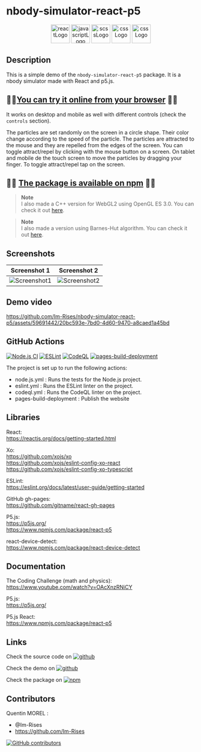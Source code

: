 # nbody-simulator-react-p5

<p align="center">
    <img src="https://img.shields.io/badge/React-20232A?style=for-the-badge&logo=react&logoColor=61DAFB" alt="reactLogo" style="height:50px;">
    <img src="https://img.shields.io/badge/JavaScript-323330?style=for-the-badge&logo=javascript&logoColor=F7DF1E" alt="javascriptLogo" style="height:50px;">
    <img src="https://img.shields.io/badge/Sass-CC6699?style=for-the-badge&logo=sass&logoColor=white" alt="scssLogo" style="height:50px;">
    <img src="https://img.shields.io/badge/CSS-239120?&style=for-the-badge&logo=css3&logoColor=white" alt="cssLogo" style="height:50px;">
    <img src="https://img.shields.io/badge/p5%20js-ED225D?style=for-the-badge&logo=p5dotjs&logoColor=white" alt="cssLogo" style="height:50px;">
</p>

## Description

This is a simple demo of the `nbody-simulator-react-p5` package. It is a nbody simulator made with React and
p5.js.

## 🚀🚀[You can try it online from your browser](https://im-rises.github.io/nbody-simulator-react-p5-website/) 🚀🚀

It works on desktop and mobile as well with different controls (check the `controls` section).

The particles are set randomly on the screen in a circle shape. Their color change according to the speed of the
particle. The particles are attracted to the mouse and they are repelled from the edges of the screen. You can toggle
attract/repel by clicking with the mouse button on a screen. On tablet and mobile de the touch screen to move the
particles by dragging your finger. To toggle attract/repel tap on the screen.

## 🚀🚀 [The package is available on npm](https://www.npmjs.com/package/nbody-simulator-react-p5) 🚀🚀

> **Note**  
> I also made a C++ version for WebGL2 using OpenGL ES 3.0. You can check it
> out [here](https://github.com/Im-Rises/nbody-simulator-webgl).

> **Note**  
> I also made a version using Barnes-Hut algorithm. You can check it
> out [here](https://github.com/Im-Rises/nbody-simulator-barnes-hut-react-p5).

## Screenshots

| Screenshot 1                                                                                                              | Screenshot 2                                                                                                              | 
|---------------------------------------------------------------------------------------------------------------------------|---------------------------------------------------------------------------------------------------------------------------|
| ![Screenshot1](https://github.com/Im-Rises/nbody-simulator-react-p5/assets/59691442/59dbae4f-bfe8-4923-ad06-cc6abf07db13) | ![Screenshot2](https://github.com/Im-Rises/nbody-simulator-react-p5/assets/59691442/ec62857c-fb48-4049-8a8c-32a0ccc5fa91) |

## Demo video

https://github.com/Im-Rises/nbody-simulator-react-p5/assets/59691442/20bc593e-7bd0-4d60-9470-a8caed1a45bd

## GitHub Actions

[![Node.js CI](https://github.com/Im-Rises/nbody-simulator-react-p5-website/actions/workflows/node.js.yml/badge.svg?branch=main)](https://github.com/Im-Rises/nbody-simulator-react-p5-website/actions/workflows/node.js.yml)
[![ESLint](https://github.com/Im-Rises/nbody-simulator-react-p5-website/actions/workflows/eslint.yml/badge.svg?branch=main)](https://github.com/Im-Rises/nbody-simulator-react-p5-website/actions/workflows/eslint.yml)
[![CodeQL](https://github.com/Im-Rises/nbody-simulator-react-p5-website/actions/workflows/codeql.yml/badge.svg?branch=main)](https://github.com/Im-Rises/nbody-simulator-react-p5-website/actions/workflows/codeql.yml)
[![pages-build-deployment](https://github.com/Im-Rises/nbody-simulator-react-p5-website/actions/workflows/pages/pages-build-deployment/badge.svg)](https://github.com/Im-Rises/nbody-simulator-react-p5-website/actions/workflows/pages/pages-build-deployment)

The project is set up to run the following actions:

[//]: # (- pages-build-deployment : Builds the website and deploys it to GitHub Pages.)

- node.js.yml : Runs the tests for the Node.js project.
- eslint.yml : Runs the ESLint linter on the project.
- codeql.yml : Runs the CodeQL linter on the project.
- pages-build-deployment : Publish the website

## Libraries

React:  
<https://reactjs.org/docs/getting-started.html>

Xo:  
<https://github.com/xojs/xo>  
<https://github.com/xojs/eslint-config-xo-react>  
<https://github.com/xojs/eslint-config-xo-typescript>

ESLint:  
<https://eslint.org/docs/latest/user-guide/getting-started>

GitHub gh-pages:  
<https://github.com/gitname/react-gh-pages>

P5.js:  
<https://p5js.org/>  
<https://www.npmjs.com/package/react-p5>

react-device-detect:  
<https://www.npmjs.com/package/react-device-detect>

## Documentation

The Coding Challenge (math and physics):  
<https://www.youtube.com/watch?v=OAcXnzRNiCY>

P5.js:  
<https://p5js.org/>

P5.js React:  
<https://www.npmjs.com/package/react-p5>

## Links

Check the source code
on [![github](https://user-images.githubusercontent.com/59691442/223556058-6244e346-8117-43cd-97c6-bf68611bf286.svg)](https://github.com/im-rises/nbody-simulator-react-p5)

Check the demo
on [![github](https://user-images.githubusercontent.com/59691442/223556058-6244e346-8117-43cd-97c6-bf68611bf286.svg)](https://github.com/im-rises/nbody-simulator-react-p5-website)

Check the package
on [![npm](https://user-images.githubusercontent.com/59691442/223556055-4e9ef014-79d4-4136-ac07-b837b49066c8.svg)](https://www.npmjs.com/package/nbody-simulator-react-p5)

## Contributors

Quentin MOREL :

- @Im-Rises
- <https://github.com/Im-Rises>

[![GitHub contributors](https://contrib.rocks/image?repo=Im-Rises/nbody-simulator-react-p5-website)](https://github.com/Im-Rises/nbody-simulator-react-p5-website/graphs/contributors)

